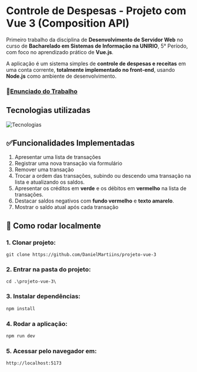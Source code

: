 # Controle de Despesas - Projeto com Vue 3 (Composition API)
  Primeiro trabalho da disciplina de **Desenvolvimento de Servidor Web** no curso de **Bacharelado em Sistemas de Informação na UNIRIO**, 5° Período, com foco no aprendizado prático de **Vue.js**.
  
  A aplicação é um sistema simples de **controle de despesas e receitas** em uma conta corrente, **totalmente
  implementado no front-end**, usando **Node.js** como ambiente de desenvolvimento.
### 📄[Enunciado do Trabalho](./EnunciadoTrabalho.pdf)



## Tecnologias utilizadas
  ![Tecnologias](https://skillicons.dev/icons?i=html,css,js,nodejs,vue,scss,vscode)



## ✅Funcionalidades Implementadas
1. Apresentar uma lista de transações 
2. Registrar uma nova transação via formulário
3. Remover uma transação
4. Trocar a ordem das transações, subindo ou descendo uma transação na lista e atualizando os saldos.
5. Apresentar os créditos em **verde** e os débitos em **vermelho** na lista de transações. 
6. Destacar saldos negativos com **fundo vermelho** e **texto amarelo**.
7. Mostrar o saldo atual após cada transação



## 🧪 Como rodar localmente
### 1. Clonar projeto:
```
git clone https://github.com/DanielMartiins/projeto-vue-3
```

### 2. Entrar na pasta do projeto:
```
cd .\projeto-vue-3\
```

### 3. Instalar dependências:
```sh
npm install
```

### 4. Rodar a aplicação:
```sh
npm run dev
```

### 5. Acessar pelo navegador em:
```sh
http://localhost:5173
```
